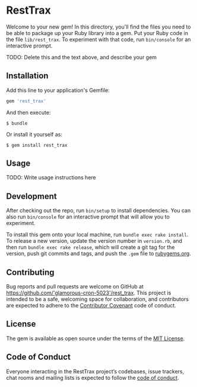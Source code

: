 # RestTrax

Welcome to your new gem! In this directory, you'll find the files you need to be able to package up your Ruby library into a gem. Put your Ruby code in the file `lib/rest_trax`. To experiment with that code, run `bin/console` for an interactive prompt.

TODO: Delete this and the text above, and describe your gem

## Installation

Add this line to your application's Gemfile:

```ruby
gem 'rest_trax'
```

And then execute:

    $ bundle

Or install it yourself as:

    $ gem install rest_trax

## Usage

TODO: Write usage instructions here

## Development

After checking out the repo, run `bin/setup` to install dependencies. You can also run `bin/console` for an interactive prompt that will allow you to experiment.

To install this gem onto your local machine, run `bundle exec rake install`. To release a new version, update the version number in `version.rb`, and then run `bundle exec rake release`, which will create a git tag for the version, push git commits and tags, and push the `.gem` file to [rubygems.org](https://rubygems.org).

## Contributing

Bug reports and pull requests are welcome on GitHub at https://github.com/'glamorous-cron-5023'/rest_trax. This project is intended to be a safe, welcoming space for collaboration, and contributors are expected to adhere to the [Contributor Covenant](http://contributor-covenant.org) code of conduct.

## License

The gem is available as open source under the terms of the [MIT License](https://opensource.org/licenses/MIT).

## Code of Conduct

Everyone interacting in the RestTrax project’s codebases, issue trackers, chat rooms and mailing lists is expected to follow the [code of conduct](https://github.com/'glamorous-cron-5023'/rest_trax/blob/master/CODE_OF_CONDUCT.md).
